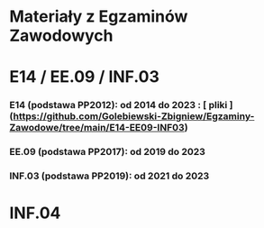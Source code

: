 # Materiały z Egzaminów Zawodowych
# E14 / EE.09 / INF.03
### E14 (podstawa PP2012): od 2014 do 2023 : [ pliki ] (https://github.com/Golebiewski-Zbigniew/Egzaminy-Zawodowe/tree/main/E14-EE09-INF03)
### EE.09 (podstawa PP2017): od 2019 do 2023
### INF.03 (podstawa PP2019): od 2021 do 2023

# INF.04


